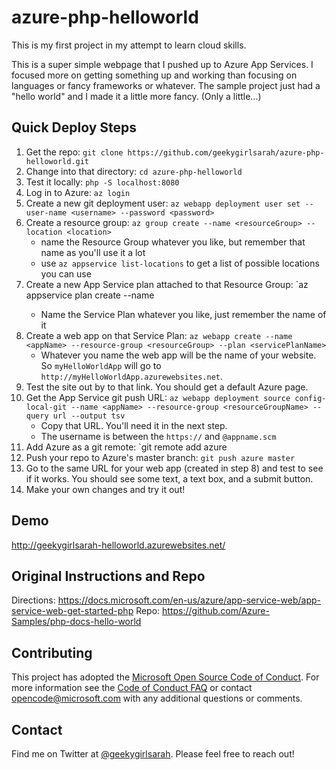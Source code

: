 # azure-php-helloworld

This is my first project in my attempt to learn cloud skills.

This is a super simple webpage that I pushed up to Azure App Services. I focused more on getting something up and working than focusing on languages or fancy frameworks or whatever. The sample project just had a "hello world" and I made it a little more fancy. (Only a little...)

## Quick Deploy Steps

1. Get the repo: `git clone https://github.com/geekygirlsarah/azure-php-helloworld.git`
2. Change into that directory: `cd azure-php-helloworld`
3. Test it locally: `php -S localhost:8080`
4. Log in to Azure: `az login`
5. Create a new git deployment user: `az webapp deployment user set --user-name <username> --password <password>`
6. Create a resource group: `az group create --name <resourceGroup> --location <location>`
    * name the Resource Group whatever you like, but remember that name as you'll use it a lot
    * use `az appservice list-locations` to get a list of possible locations you can use
7. Create a new App Service plan attached to that Resource Group: `az appservice plan create --name <servicePlanName>
    * Name the Service Plan whatever you like, just remember the name of it
8. Create a web app on that Service Plan: `az webapp create --name <appName> --resource-group <resourceGroup> --plan <servicePlanName>`
    * Whatever you name the web app will be the name of your website. So `myHelloWorldApp` will go to `http://myHelloWorldApp.azurewebsites.net`.
9. Test the site out by to that link. You should get a default Azure page.
10. Get the App Service git push URL: `az webapp deployment source config-local-git --name <appName> --resource-group <resourceGroupName> --query url --output tsv`
    * Copy that URL. You'll need it in the next step.
    * The username is between the `https://` and `@appname.scm`
11. Add Azure as a git remote: `git remote add azure <URL>
12. Push your repo to Azure's master branch: `git push azure master`
13. Go to the same URL for your web app (created in step 8) and test to see if it works. You should see some text, a text box, and a submit button.
14. Make your own changes and try it out!


## Demo
http://geekygirlsarah-helloworld.azurewebsites.net/

## Original Instructions and Repo
Directions: https://docs.microsoft.com/en-us/azure/app-service-web/app-service-web-get-started-php
Repo: https://github.com/Azure-Samples/php-docs-hello-world

## Contributing

This project has adopted the [Microsoft Open Source Code of Conduct](https://opensource.microsoft.com/codeofconduct/). For more information see the [Code of Conduct FAQ](https://opensource.microsoft.com/codeofconduct/faq/) or contact [opencode@microsoft.com](mailto:opencode@microsoft.com) with any additional questions or comments.

## Contact

Find me on Twitter at [@geekygirlsarah](https://twitter.com/geekygirlsarah). Please feel free to reach out!

